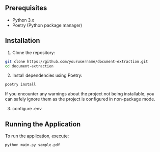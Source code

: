 ## Prerequisites

- Python 3.x
- Poetry (Python package manager)

## Installation

1. Clone the repository:
```bash
git clone https://github.com/yourusername/document-extraction.git
cd document-extraction
```

2. Install dependencies using Poetry:
```bash
poetry install
```

If you encounter any warnings about the project not being installable, you can safely ignore them as the project is configured in non-package mode.

3. configure .env

## Running the Application

To run the application, execute:

```bash
python main.py sample.pdf
```
